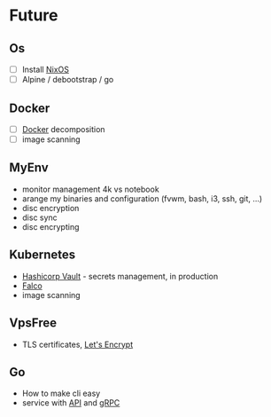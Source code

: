 # Future

## Os

- [ ] Install [NixOS](https://nixos.org/)
- [ ] Alpine / debootstrap / go

## Docker

- [ ] [Docker](https://www.docker.com/) decomposition
- [ ] image scanning

## MyEnv

- monitor management 4k vs notebook
- arange my binaries and configuration (fvwm, bash, i3, ssh, git, ...)
- disc encryption
- disc sync
- disc encrypting

## Kubernetes

- [Hashicorp Vault](https://www.vaultproject.io/) - secrets management, in production
- [Falco](https://falco.org/about/faq/)
- image scanning

## VpsFree

- TLS certificates, [Let's Encrypt](https://letsencrypt.org/)

## Go

- How to make cli easy
- service with [API](https://golang.org/pkg/net/http/) and [gRPC](https://grpc.io/)